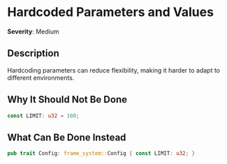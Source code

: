 # Hardcoded Parameters and Values

**Severity**: Medium

## Description
Hardcoding parameters can reduce flexibility, making it harder to adapt to different environments.

## Why It Should Not Be Done


```rust
const LIMIT: u32 = 100;
```



## What Can Be Done Instead



```rust
pub trait Config: frame_system::Config { const LIMIT: u32; }
```


